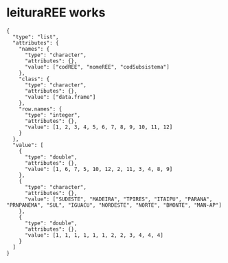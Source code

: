 # leituraREE works

    {
      "type": "list",
      "attributes": {
        "names": {
          "type": "character",
          "attributes": {},
          "value": ["codREE", "nomeREE", "codSubsistema"]
        },
        "class": {
          "type": "character",
          "attributes": {},
          "value": ["data.frame"]
        },
        "row.names": {
          "type": "integer",
          "attributes": {},
          "value": [1, 2, 3, 4, 5, 6, 7, 8, 9, 10, 11, 12]
        }
      },
      "value": [
        {
          "type": "double",
          "attributes": {},
          "value": [1, 6, 7, 5, 10, 12, 2, 11, 3, 4, 8, 9]
        },
        {
          "type": "character",
          "attributes": {},
          "value": ["SUDESTE", "MADEIRA", "TPIRES", "ITAIPU", "PARANA", "PRNPANEMA", "SUL", "IGUACU", "NORDESTE", "NORTE", "BMONTE", "MAN-AP"]
        },
        {
          "type": "double",
          "attributes": {},
          "value": [1, 1, 1, 1, 1, 1, 2, 2, 3, 4, 4, 4]
        }
      ]
    }

